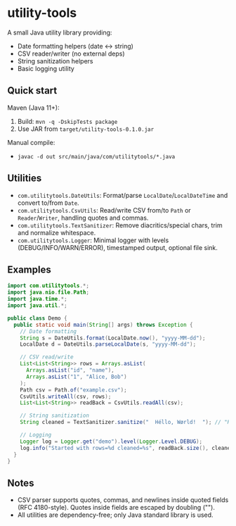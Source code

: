 utility-tools
================

A small Java utility library providing:

- Date formatting helpers (date ↔ string)
- CSV reader/writer (no external deps)
- String sanitization helpers
- Basic logging utility

Quick start
-----------

Maven (Java 11+):

1) Build: `mvn -q -DskipTests package`
2) Use JAR from `target/utility-tools-0.1.0.jar`

Manual compile:

- `javac -d out src/main/java/com/utilitytools/*.java`

Utilities
---------

- `com.utilitytools.DateUtils`: Format/parse `LocalDate`/`LocalDateTime` and convert to/from `Date`.
- `com.utilitytools.CsvUtils`: Read/write CSV from/to `Path` or `Reader`/`Writer`, handling quotes and commas.
- `com.utilitytools.TextSanitizer`: Remove diacritics/special chars, trim and normalize whitespace.
- `com.utilitytools.Logger`: Minimal logger with levels (DEBUG/INFO/WARN/ERROR), timestamped output, optional file sink.

Examples
--------

```java
import com.utilitytools.*;
import java.nio.file.Path;
import java.time.*;
import java.util.*;

public class Demo {
  public static void main(String[] args) throws Exception {
    // Date formatting
    String s = DateUtils.format(LocalDate.now(), "yyyy-MM-dd");
    LocalDate d = DateUtils.parseLocalDate(s, "yyyy-MM-dd");

    // CSV read/write
    List<List<String>> rows = Arrays.asList(
      Arrays.asList("id", "name"),
      Arrays.asList("1", "Alice, Bob")
    );
    Path csv = Path.of("example.csv");
    CsvUtils.writeAll(csv, rows);
    List<List<String>> readBack = CsvUtils.readAll(csv);

    // String sanitization
    String cleaned = TextSanitizer.sanitize("  Héllo, Wørld!  "); // "Hello World"

    // Logging
    Logger log = Logger.get("demo").level(Logger.Level.DEBUG);
    log.info("Started with rows=%d cleaned=%s", readBack.size(), cleaned);
  }
}
```

Notes
-----

- CSV parser supports quotes, commas, and newlines inside quoted fields (RFC 4180-style). Quotes inside fields are escaped by doubling ("").
- All utilities are dependency-free; only Java standard library is used.
